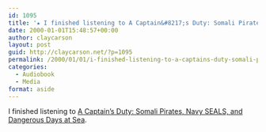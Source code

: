 ```yaml
---
id: 1095
title: '★ I finished listening to A Captain&#8217;s Duty: Somali Pirates, Navy SEALS, and Dangerous Days at Sea'
date: 2000-01-01T15:48:57+00:00
author: claycarson
layout: post
guid: http://claycarson.net/?p=1095
permalink: /2000/01/01/i-finished-listening-to-a-captains-duty-somali-pirates-navy-seals-and-dangerous-days-at-sea/
categories:
  - Audiobook
  - Media
format: aside
---
```

I finished listening to [A Captain&#8217;s Duty: Somali Pirates, Navy SEALS, and Dangerous Days at Sea](http://amazon.com/exec/obidos/ASIN/1401323804/claycarson0c-20).